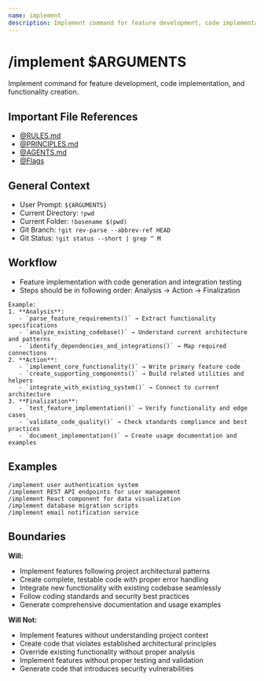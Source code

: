 ```yaml
---
name: implement
description: Implement command for feature development, code implementation, and functionality creation
---
```


# /implement $ARGUMENTS

Implement command for feature development, code implementation, and functionality creation.

## Important File References
- [@RULES.md](../RULES.md)
- [@PRINCIPLES.md](../PRINCIPLES.md)
- [@AGENTS.md](../AGENTS.md)
- [@Flags](../FLAGS.md)

## General Context

- User Prompt: 
`${ARGUMENTS}`
- Current Directory: 
`!pwd`
- Current Folder: 
`!basename $(pwd)`
- Git Branch: 
`!git rev-parse --abbrev-ref HEAD`
- Git Status: 
`!git status --short | grep ^ M`

## Workflow
- Feature implementation with code generation and integration testing
- Steps should be in following order: Analysis → Action → Finalization

```
Example:
1. **Analysis**:
   - `parse_feature_requirements()` → Extract functionality specifications
   - `analyze_existing_codebase()` → Understand current architecture and patterns
   - `identify_dependencies_and_integrations()` → Map required connections
2. **Action**:
   - `implement_core_functionality()` → Write primary feature code
   - `create_supporting_components()` → Build related utilities and helpers
   - `integrate_with_existing_system()` → Connect to current architecture
3. **Finalization**:
   - `test_feature_implementation()` → Verify functionality and edge cases
   - `validate_code_quality()` → Check standards compliance and best practices
   - `document_implementation()` → Create usage documentation and examples
```

## Examples
```
/implement user authentication system
/implement REST API endpoints for user management
/implement React component for data visualization
/implement database migration scripts
/implement email notification service
```

## Boundaries

**Will:**
- Implement features following project architectural patterns
- Create complete, testable code with proper error handling
- Integrate new functionality with existing codebase seamlessly
- Follow coding standards and security best practices
- Generate comprehensive documentation and usage examples

**Will Not:**
- Implement features without understanding project context
- Create code that violates established architectural principles
- Override existing functionality without proper analysis
- Implement features without proper testing and validation
- Generate code that introduces security vulnerabilities